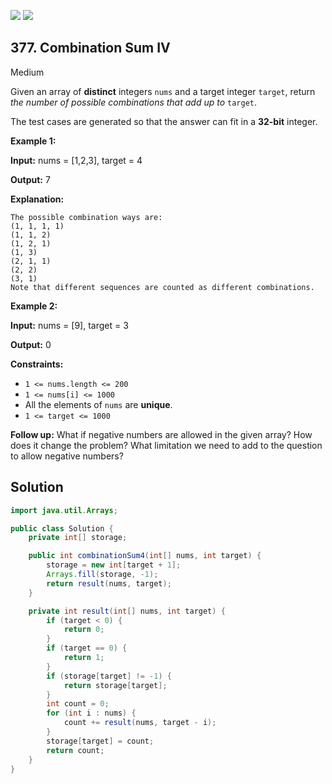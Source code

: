 [![](https://img.shields.io/github/stars/javadev/LeetCode-in-Java?label=Stars&style=flat-square)](https://github.com/javadev/LeetCode-in-Java)
[![](https://img.shields.io/github/forks/javadev/LeetCode-in-Java?label=Fork%20me%20on%20GitHub%20&style=flat-square)](https://github.com/javadev/LeetCode-in-Java/fork)

## 377\. Combination Sum IV

Medium

Given an array of **distinct** integers `nums` and a target integer `target`, return _the number of possible combinations that add up to_ `target`.

The test cases are generated so that the answer can fit in a **32-bit** integer.

**Example 1:**

**Input:** nums = [1,2,3], target = 4

**Output:** 7

**Explanation:**

    The possible combination ways are:
    (1, 1, 1, 1)
    (1, 1, 2)
    (1, 2, 1)
    (1, 3)
    (2, 1, 1)
    (2, 2)
    (3, 1)
    Note that different sequences are counted as different combinations.

**Example 2:**

**Input:** nums = [9], target = 3

**Output:** 0

**Constraints:**

*   `1 <= nums.length <= 200`
*   `1 <= nums[i] <= 1000`
*   All the elements of `nums` are **unique**.
*   `1 <= target <= 1000`

**Follow up:** What if negative numbers are allowed in the given array? How does it change the problem? What limitation we need to add to the question to allow negative numbers?

## Solution

```java
import java.util.Arrays;

public class Solution {
    private int[] storage;

    public int combinationSum4(int[] nums, int target) {
        storage = new int[target + 1];
        Arrays.fill(storage, -1);
        return result(nums, target);
    }

    private int result(int[] nums, int target) {
        if (target < 0) {
            return 0;
        }
        if (target == 0) {
            return 1;
        }
        if (storage[target] != -1) {
            return storage[target];
        }
        int count = 0;
        for (int i : nums) {
            count += result(nums, target - i);
        }
        storage[target] = count;
        return count;
    }
}
```